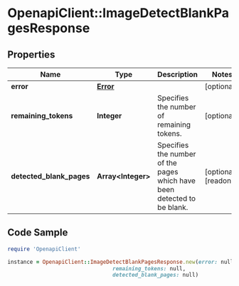 # OpenapiClient::ImageDetectBlankPagesResponse

## Properties

Name | Type | Description | Notes
------------ | ------------- | ------------- | -------------
**error** | [**Error**](Error.md) |  | [optional] 
**remaining_tokens** | **Integer** | Specifies the number of remaining tokens. | [optional] 
**detected_blank_pages** | **Array&lt;Integer&gt;** | Specifies the number of the pages which have been detected to be blank. | [optional] [readonly] 

## Code Sample

```ruby
require 'OpenapiClient'

instance = OpenapiClient::ImageDetectBlankPagesResponse.new(error: null,
                                 remaining_tokens: null,
                                 detected_blank_pages: null)
```


